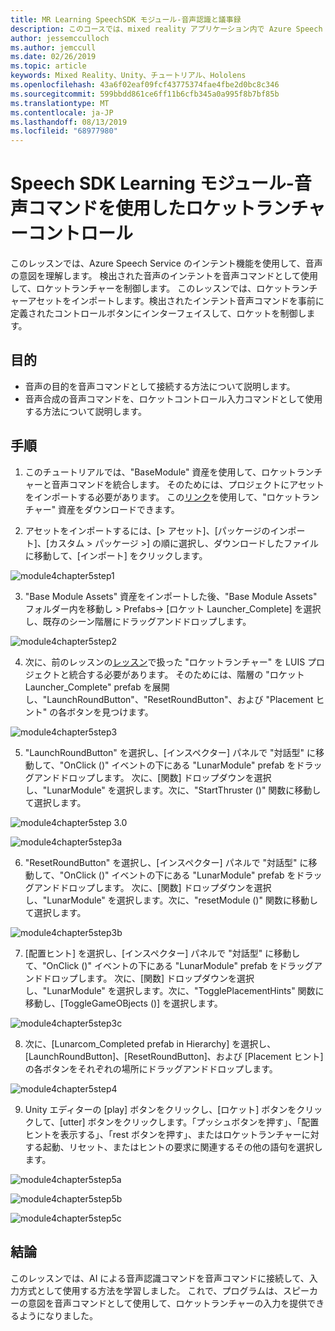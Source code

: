 ```yaml
---
title: MR Learning SpeechSDK モジュール-音声認識と議事録
description: このコースでは、mixed reality アプリケーション内で Azure Speech SDK を実装する方法について説明します。
author: jessemcculloch
ms.author: jemccull
ms.date: 02/26/2019
ms.topic: article
keywords: Mixed Reality、Unity、チュートリアル、Hololens
ms.openlocfilehash: 43a6f02eaf09fcf43775374fae4fbe2d0bc8c346
ms.sourcegitcommit: 599bbdd861ce6ff11b6cfb345a0a995f8b7bf85b
ms.translationtype: MT
ms.contentlocale: ja-JP
ms.lasthandoff: 08/13/2019
ms.locfileid: "68977980"
---
```

# <a name="speech-sdk-learning-module---rocket-launcher-control-using-speech-commands"></a>Speech SDK Learning モジュール-音声コマンドを使用したロケットランチャーコントロール

このレッスンでは、Azure Speech Service のインテント機能を使用して、音声の意図を理解します。 検出された音声のインテントを音声コマンドとして使用して、ロケットランチャーを制御します。 このレッスンでは、ロケットランチャーアセットをインポートします。検出されたインテント音声コマンドを事前に定義されたコントロールボタンにインターフェイスして、ロケットを制御します。 

## <a name="objectives"></a>目的

- 音声の目的を音声コマンドとして接続する方法について説明します。
- 音声合成の音声コマンドを、ロケットコントロール入力コマンドとして使用する方法について説明します。

## <a name="instructions"></a>手順
1. このチュートリアルでは、"BaseModule" 資産を使用して、ロケットランチャーと音声コマンドを統合します。 そのためには、プロジェクトにアセットをインポートする必要があります。 この[リンク](https://github.com/microsoft/MixedRealityLearning/releases/tag/1.2)を使用して、"ロケットランチャー" 資産をダウンロードできます。 

2. アセットをインポートするには、[> アセット]、[パッケージのインポート]、[カスタム > パッケージ >] の順に選択し、ダウンロードしたファイルに移動して、[インポート] をクリックします。

![module4chapter5step1](images/module4chapter5step1.PNG)

3. "Base Module Assets" 資産をインポートした後、"Base Module Assets" フォルダー内を移動し > Prefabs-> [ロケット Launcher_Complete] を選択し、既存のシーン階層にドラッグアンドドロップします。

![module4chapter5step2](images/module4chapter5step2.PNG)

4. 次に、前のレッスンの[レッスン](mrlearning-speechSDK-ch4.md)で扱った "ロケットランチャー" を LUIS プロジェクトと統合する必要があります。 そのためには、階層の "ロケット Launcher_Complete" prefab を展開し、"LaunchRoundButton"、"ResetRoundButton"、および "Placement ヒント" の各ボタンを見つけます。

![module4chapter5step3](images/module4chapter5step3.PNG)

5. "LaunchRoundButton" を選択し、[インスペクター] パネルで "対話型" に移動して、"OnClick ()" イベントの下にある "LunarModule" prefab をドラッグアンドドロップします。 次に、[関数] ドロップダウンを選択し、"LunarModule" を選択します。次に、"StartThruster ()" 関数に移動して選択します。

![module4chapter5step 3.0](images/module4chapter5step3.0.PNG)

![module4chapter5step3a](images/module4chapter5step3a.PNG)

6. "ResetRoundButton" を選択し、[インスペクター] パネルで "対話型" に移動して、"OnClick ()" イベントの下にある "LunarModule" prefab をドラッグアンドドロップします。 次に、[関数] ドロップダウンを選択し、"LunarModule" を選択します。次に、"resetModule ()" 関数に移動して選択します。

![module4chapter5step3b](images/module4chapter5step3b.PNG)

7. [配置ヒント] を選択し、[インスペクター] パネルで "対話型" に移動して、"OnClick ()" イベントの下にある "LunarModule" prefab をドラッグアンドドロップします。 次に、[関数] ドロップダウンを選択し、"LunarModule" を選択します。次に、"TogglePlacementHints" 関数に移動し、[ToggleGameOBjects ()] を選択します。

![module4chapter5step3c](images/module4chapter5step3c.PNG)

8.  次に、[Lunarcom_Completed prefab in Hierarchy] を選択し、[LaunchRoundButton]、[ResetRoundButton]、および [Placement ヒント] の各ボタンをそれぞれの場所にドラッグアンドドロップします。

![module4chapter5step4](images/module4chapter5step4.PNG)

9. Unity エディターの [play] ボタンをクリックし、[ロケット] ボタンをクリックして、[utter] ボタンをクリックします。「プッシュボタンを押す」、「配置ヒントを表示する」、「rest ボタンを押す」、またはロケットランチャーに対する起動、リセット、またはヒントの要求に関連するその他の語句を選択します。

![module4chapter5step5a](images/module4chapter5step5a.PNG)

![module4chapter5step5b](images/module4chapter5step5b.PNG)

![module4chapter5step5c](images/module4chapter5step5c.PNG)

## <a name="congratulations"></a>結論

このレッスンでは、AI による音声認識コマンドを音声コマンドに接続して、入力方式として使用する方法を学習しました。 これで、プログラムは、スピーカーの意図を音声コマンドとして使用して、ロケットランチャーの入力を提供できるようになりました。

